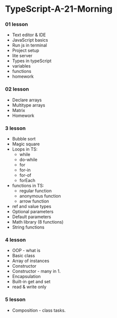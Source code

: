 # TypeScript-A-21-Morning

### 01 lesson

* Text editor & IDE
* JavaScript basics
* Run js in terminal
* Project setup
* lite server
* Types in typeScript
* variables
* functions
* homework

### 02 lesson

* Declare arrays
* Multitype arrays
* Matrix
* Homework

### 3 lesson
* Bubble sort
* Magic square
* Loops in TS:
  * while
  * do-while
  * for
  * for-in
  * for-of
  * forEach
* functions in TS:
  * regular function
  * anonymous function
  * arrow function
* ref and value types
* Optional parameters
* Default parameters
* Math library (8 functions)
* String functions

### 4 lesson
* OOP - what is
* Basic class
* Array of instances
* Constructor
* Constructor - many in 1. 
* Encapsulation
* Built-in get and set
* read & write only 


### 5 lesson
* Composition - class tasks. 
